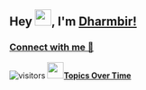 ## Hey <img src="https://github.com/TheDudeThatCode/TheDudeThatCode/blob/master/Assets/Hi.gif" width="29">, I'm [Dharmbir!](https://bio.link/dharmbir) 

### [Connect with me 💬](https://bio.link/dharmbir) 
![visitors](https://visitor-badge.laobi.icu/badge?page_id=Dharmbir-dev.Dharmbir-dev)
<img src= "https://github.com/sameerasw/folder-icons/blob/main/PNGs/more.png" width="29">[**Topics Over Time**](https://stats.quine.sh/dharm244/topics-over-time?theme=light)
